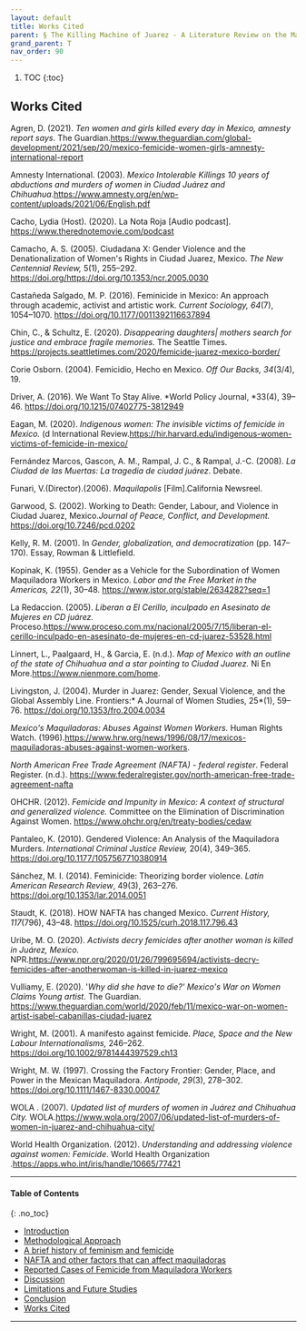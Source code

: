 ```yaml
---
layout: default
title: Works Cited  
parent: § The Killing Machine of Juarez - A Literature Review on the Maquiladora Industry and Femicide in the City  
grand_parent: T
nav_order: 90 
---
```

<style>
.dont-break-out {
  /* These are technically the same, but use both */
  overflow-wrap: break-word;
  word-wrap: break-word;

     -ms-word-break: break-all;
  /* This is the dangerous one in WebKit, as it breaks things wherever */
  word-break: break-all;
  /* Instead use this non-standard one: */
  word-break: break-word;
}

.youtube-container {
    position: relative;
    width: 100%;
    height: 0;
    padding-bottom: 56.25%;
}
.youtube-video {
    position: absolute;
    top: 0;
    left: 0;
    width: 100%;
    height: 100%;
}

</style>

<div class="dont-break-out" markdown="1">

1. TOC
{:toc}

## Works Cited
Agren, D. (2021). *Ten women and girls killed every day in Mexico, amnesty report says*. The Guardian.https://www.theguardian.com/global-development/2021/sep/20/mexico-femicide-women-girls-amnesty-international-report

Amnesty International. (2003). *Mexico Intolerable Killings 10 years of abductions and murders of women in Ciudad Juárez and Chihuahua*.https://www.amnesty.org/en/wp-content/uploads/2021/06/English.pdf 

Cacho, Lydia (Host). (2020). La Nota Roja [Audio podcast]. https://www.therednotemovie.com/podcast 

Camacho, A. S. (2005). Ciudadana X: Gender Violence and the Denationalization of Women's Rights in Ciudad Juarez, Mexico. *The New Centennial Review,* 5(1), 255–292. https://doi.org/https://doi.org/10.1353/ncr.2005.0030

Castañeda Salgado, M. P. (2016). Feminicide in Mexico: An approach through academic, activist and artistic work. *Current Sociology, 64*(7), 1054–1070. https://doi.org/10.1177/0011392116637894 

Chin, C., & Schultz, E. (2020). *Disappearing daughters| mothers search for justice and embrace fragile memories.* The Seattle Times. https://projects.seattletimes.com/2020/femicide-juarez-mexico-border/

Corie Osborn. (2004). Femicidio, Hecho en Mexico. *Off Our Backs, 34*(3/4), 19. 

Driver, A. (2016). We Want To Stay Alive. *World Policy Journal, *33(4), 39–46. https://doi.org/10.1215/07402775-3812949 

Eagan, M. (2020). *Indigenous women: The invisible victims of femicide in Mexico.* (d International Review.https://hir.harvard.edu/indigenous-women-victims-of-femicide-in-mexico/ 

Fernández Marcos, Gascon, A. M., Rampal, J. C., & Rampal, J.-C. (2008). *La Ciudad de las Muertas: La tragedia de ciudad juárez*. Debate. 

Funari, V.(Director).(2006). *Maquilapolis* [Film].California Newsreel. 

Garwood, S. (2002). Working to Death: Gender, Labour, and Violence in Ciudad Juarez, Mexico.*Journal of Peace, Conflict, and Development.* https://doi.org/10.7246/pcd.0202 

Kelly, R. M. (2001). In *Gender, globalization, and democratization* (pp. 147–170). Essay, Rowman & Littlefield. 

Kopinak, K. (1955). Gender as a Vehicle for the Subordination of Women Maquiladora Workers in Mexico. *Labor and the Free Market in the Americas, 22*(1), 30–48. https://www.jstor.org/stable/2634282?seq=1 

La Redaccion. (2005). *Liberan a El Cerillo, inculpado en Asesinato de Mujeres en CD juárez.* Proceso.https://www.proceso.com.mx/nacional/2005/7/15/liberan-el-cerillo-inculpado-en-asesinato-de-mujeres-en-cd-juarez-53528.html 

Linnert, L., Paalgaard, H., & Garcia, E. (n.d.). *Map of Mexico with an outline of the state of Chihuahua and a star pointing to Ciudad Juarez.* Ni En More.https://www.nienmore.com/home. 

Livingston, J. (2004). Murder in Juarez: Gender, Sexual Violence, and the Global Assembly Line. Frontiers:* A Journal of Women Studies, 25*(1), 59–76. https://doi.org/10.1353/fro.2004.0034 

*Mexico's Maquiladoras: Abuses Against Women Workers.* Human Rights Watch. (1996).https://www.hrw.org/news/1996/08/17/mexicos-maquiladoras-abuses-against-women-workers. 

*North American Free Trade Agreement (NAFTA) - federal register*. Federal Register. (n.d.). https://www.federalregister.gov/north-american-free-trade-agreement-nafta 

OHCHR. (2012). *Femicide and Impunity in Mexico: A context of structural and generalized violence.* Committee on the Elimination of Discrimination Against Women. https://www.ohchr.org/en/treaty-bodies/cedaw 

Pantaleo, K. (2010). Gendered Violence: An Analysis of the Maquiladora Murders. *International Criminal Justice Review,* 20(4), 349–365. https://doi.org/10.1177/1057567710380914 

Sánchez, M. I. (2014). Feminicide: Theorizing border violence. *Latin American Research Review*, 49(3), 263–276. https://doi.org/10.1353/lar.2014.0051

Staudt, K. (2018). HOW NAFTA has changed Mexico. *Current History, 117*(796), 43–48. https://doi.org/10.1525/curh.2018.117.796.43 

Uribe, M. O. (2020). *Activists decry femicides after another woman is killed in Juárez, Mexico.* NPR.https://www.npr.org/2020/01/26/799695694/activists-decry-femicides-after-anotherwoman-is-killed-in-juarez-mexico

Vulliamy, E. (2020). '*Why did she have to die?' Mexico's War on Women Claims Young artist.* The Guardian. https://www.theguardian.com/world/2020/feb/11/mexico-war-on-women-artist-isabel-cabanillas-ciudad-juarez 

Wright, M. (2001). A manifesto against femicide. *Place, Space and the New Labour Internationalisms,* 246–262. https://doi.org/10.1002/9781444397529.ch13

Wright, M. W. (1997). Crossing the Factory Frontier: Gender, Place, and Power in the Mexican Maquiladora. *Antipode, 29*(3), 278–302. https://doi.org/10.1111/1467-8330.00047 

WOLA . (2007). *Updated list of murders of women in Juárez and Chihuahua City.* WOLA.https://www.wola.org/2007/06/updated-list-of-murders-of-women-in-juarez-and-chihuahua-city/

World Health Organization. (2012). *Understanding and addressing violence against women: Femicide*. World Health Organization .https://apps.who.int/iris/handle/10665/77421

***

#### Table of Contents
{: .no_toc}

<ul><li> <a href="/docs/T/The-Killing-Machine-of-Juarez-A-Literature-Review-on-the-Maquiladora-Industry-and-Femicide-in-the-City-1/">
Introduction</a></li><li> <a href="/docs/T/The-Killing-Machine-of-Juarez-A-Literature-Review-on-the-Maquiladora-Industry-and-Femicide-in-the-City-2/">
Methodological Approach</a></li><li> <a href="/docs/T/The-Killing-Machine-of-Juarez-A-Literature-Review-on-the-Maquiladora-Industry-and-Femicide-in-the-City-3/">
A brief history of feminism and femicide</a></li><li> <a href="/docs/T/The-Killing-Machine-of-Juarez-A-Literature-Review-on-the-Maquiladora-Industry-and-Femicide-in-the-City-4/">
NAFTA and other factors that can affect maquiladoras</a></li><li> <a href="/docs/T/The-Killing-Machine-of-Juarez-A-Literature-Review-on-the-Maquiladora-Industry-and-Femicide-in-the-City-5/">
Reported Cases of Femicide from Maquiladora Workers</a></li><li> <a href="/docs/T/The-Killing-Machine-of-Juarez-A-Literature-Review-on-the-Maquiladora-Industry-and-Femicide-in-the-City-6/">
Discussion</a></li><li> <a href="/docs/T/The-Killing-Machine-of-Juarez-A-Literature-Review-on-the-Maquiladora-Industry-and-Femicide-in-the-City-7/">
Limitations and Future Studies</a></li><li> <a href="/docs/T/The-Killing-Machine-of-Juarez-A-Literature-Review-on-the-Maquiladora-Industry-and-Femicide-in-the-City-8/">
Conclusion</a></li><li> <a href="/docs/T/The-Killing-Machine-of-Juarez-A-Literature-Review-on-the-Maquiladora-Industry-and-Femicide-in-the-City-9/">
Works Cited</a></li></ul>

***

</div>
